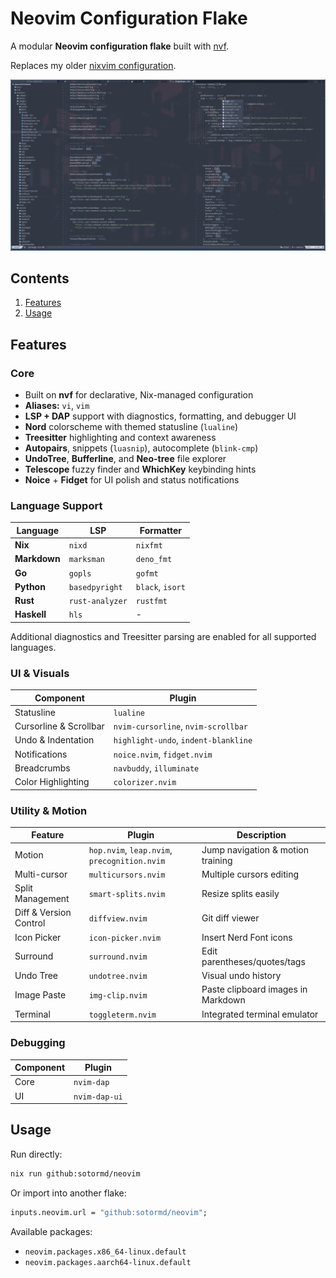 # Neovim Configuration Flake

A modular **Neovim configuration flake** built with [nvf](https://github.com/notashelf/nvf).

Replaces my older [nixvim configuration](https://github.com/sotormd/neovim-nixvim).

![Screenshot](./screenshots/neovim.png)

## Contents

1. [Features](#features)
2. [Usage](#usage)

## Features

### Core

* Built on **nvf** for declarative, Nix-managed configuration
* **Aliases:** `vi`, `vim`
* **LSP + DAP** support with diagnostics, formatting, and debugger UI
* **Nord** colorscheme with themed statusline (`lualine`)
* **Treesitter** highlighting and context awareness
* **Autopairs**, snippets (`luasnip`), autocomplete (`blink-cmp`)
* **UndoTree**, **Bufferline**, and **Neo-tree** file explorer
* **Telescope** fuzzy finder and **WhichKey** keybinding hints
* **Noice** + **Fidget** for UI polish and status notifications

### Language Support

| Language     | LSP             | Formatter        |
| ------------ | --------------- | ---------------- |
| **Nix**      | `nixd`          | `nixfmt`         |
| **Markdown** | `marksman`      | `deno_fmt`       |
| **Go**       | `gopls`         | `gofmt`          |
| **Python**   | `basedpyright`  | `black`, `isort` |
| **Rust**     | `rust-analyzer` | `rustfmt`        |
| **Haskell**  | `hls`           | -                |

Additional diagnostics and Treesitter parsing are enabled for all supported languages.

### UI & Visuals

| Component              | Plugin                                  |
| ---------------------- | --------------------------------------- |
| Statusline             | `lualine`                               |
| Cursorline & Scrollbar | `nvim-cursorline`, `nvim-scrollbar`     |
| Undo & Indentation     | `highlight-undo`, `indent-blankline`    |
| Notifications          | `noice.nvim`, `fidget.nvim`             |
| Breadcrumbs            | `navbuddy`, `illuminate`                |
| Color Highlighting     | `colorizer.nvim`                        |

### Utility & Motion

| Feature                | Plugin                                       | Description                        |
| ---------------------- | -------------------------------------------- | ---------------------------------- |
| Motion                 | `hop.nvim`, `leap.nvim`, `precognition.nvim` | Jump navigation & motion training  |
| Multi-cursor           | `multicursors.nvim`                          | Multiple cursors editing           |
| Split Management       | `smart-splits.nvim`                          | Resize splits easily               |
| Diff & Version Control | `diffview.nvim`                              | Git diff viewer                    |
| Icon Picker            | `icon-picker.nvim`                           | Insert Nerd Font icons             |
| Surround               | `surround.nvim`                              | Edit parentheses/quotes/tags       |
| Undo Tree              | `undotree.nvim`                              | Visual undo history                |
| Image Paste            | `img-clip.nvim`                              | Paste clipboard images in Markdown |
| Terminal               | `toggleterm.nvim`                            | Integrated terminal emulator       |

### Debugging

| Component | Plugin        |
| --------- | ------------- |
| Core      | `nvim-dap`    |
| UI        | `nvim-dap-ui` |

## Usage

Run directly:

```bash
nix run github:sotormd/neovim
```

Or import into another flake:

```nix
inputs.neovim.url = "github:sotormd/neovim";
```

Available packages:

* `neovim.packages.x86_64-linux.default`
* `neovim.packages.aarch64-linux.default`

